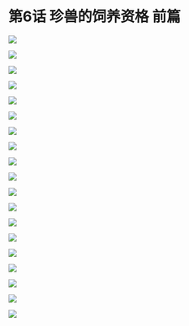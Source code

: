 # 第6话 珍兽的饲养资格 前篇

![](../../.gitbook/assets/lyn60001.jpg)

![](../../.gitbook/assets/lyn60002.jpg)

![](../../.gitbook/assets/lyn60003.jpg)

![](../../.gitbook/assets/lyn60004.jpg)

![](../../.gitbook/assets/lyn60005.jpg)

![](../../.gitbook/assets/lyn60006.jpg)

![](../../.gitbook/assets/lyn60007.jpg)

![](../../.gitbook/assets/lyn60008.jpg)

![](../../.gitbook/assets/lyn60009.jpg)

![](../../.gitbook/assets/lyn60010.jpg)

![](../../.gitbook/assets/lyn60011.jpg)

![](../../.gitbook/assets/lyn60012.jpg)

![](../../.gitbook/assets/lyn60013.jpg)

![](../../.gitbook/assets/lyn60014.jpg)

![](../../.gitbook/assets/lyn60015.jpg)

![](../../.gitbook/assets/lyn60016.jpg)

![](../../.gitbook/assets/lyn60017.jpg)

![](../../.gitbook/assets/lyn60018.jpg)

![](../../.gitbook/assets/lyn60019.jpg)
